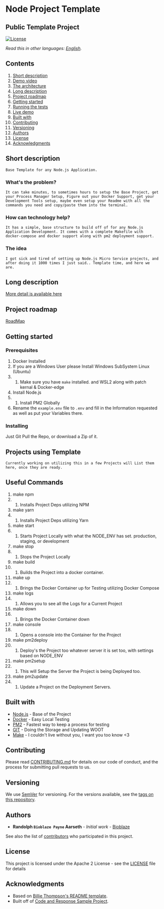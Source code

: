 # Node Project Template
## Public Template Project

[![License](https://img.shields.io/badge/License-Apache2-blue.svg)](https://www.apache.org/licenses/LICENSE-2.0)



*Read this in other languages: [English](README.md).*

## Contents

1. [Short description](#short-description)
1. [Demo video](#demo-video)
1. [The architecture](#the-architecture)
1. [Long description](#long-description)
1. [Project roadmap](#project-roadmap)
1. [Getting started](#getting-started)
1. [Running the tests](#running-the-tests)
1. [Live demo](#live-demo)
1. [Built with](#built-with)
1. [Contributing](#contributing)
1. [Versioning](#versioning)
1. [Authors](#authors)
1. [License](#license)
1. [Acknowledgments](#acknowledgments)

## Short description
    Base Template for any Node.js Application.

### What's the problem?
    It can take minutes, to sometimes hours to setup the Base Project, get your Process Manager Setup, Figure out your Docker Support, get your Development Tools setup, maybe even setup your Readme with all the commands you need and copy/paste them into the terminal.

### How can technology help?
    It has a simple, base structure to build off of for any Node.js Application Development. It comes with a complete Makefile with docker-compose and docker support along with pm2 deployment support.

### The idea
    I got sick and tired of setting up Node.js Micro Service projects, and after doing it 1000 times I just said.. Template time, and here we are.

## Long description

[More detail is available here](DESCRIPTION.md)

## Project roadmap

[RoadMap](ROADMAP.md)

## Getting started

### Prerequisites

1. Docker Installed
2. If you are a Windows User please Install Windows SubSystem Linux (Ubuntu)
2. 1. Make sure you have `make` installed. and WSL2 along with patch kernal & Docker-edge
3. Install Node.js
3. 1. Install PM2 Globally
4. Rename the `example.env` file to `.env` and fill in the Information requested as well as put your Variables there.


### Installing

Just Git Pull the Repo, or download a Zip of it.

## Projects using Template
    Currently working on utilizing this in a few Projects will List them here, once they are ready.

## Useful Commands

1. make npm
1. 1. Installs Project Deps utilizing NPM
2. make yarn
2. 1. Installs Project Deps utilizing Yarn
3. make start
3. 1. Starts Project Locally with what the NODE_ENV has set. production, staging, or development
4. make stop
4. 1. Stops the Project Locally
5. make build
5. 1. Builds the Project into a docker container.
6. make up
6. 1. Brings the Docker Container up for Testing utilizing Docker Compose
7. make logs
7. 1. Allows you to see all the Logs for a Current Project
8. make down
8. 1. Brings the Docker Container down
9. make console
9. 1. Opens a console into the Container for the Project
10. make pm2deploy
10. 1. Deploy's the Project too whatever server it is set too, with settings based on NODE_ENV
11. make pm2setup
11. 1. This will Setup the Server the Project is being Deployed too.
12. make pm2update
12. 1. Update a Project on the Deployment Servers.

## Built with

* [Node.js](https://nodejs.org/en/about/) - Base of the Project
* [Docker](https://www.docker.com/why-docker) - Easy Local Testing
* [PM2](https://pm2.keymetrics.io/docs/usage/pm2-doc-single-page/) - Fastest way to keep a process for testing 
* [GIT](https://git-scm.com/about) - Doing the Storage and Updating WOOT
* [Make](https://www.gnu.org/software/make/manual/make.html) - I couldn't live without you, I want you too know <3

## Contributing

Please read [CONTRIBUTING.md](CONTRIBUTING.md) for details on our code of conduct, and the process for submitting pull requests to us.

## Versioning

We use [SemVer](http://semver.org/) for versioning. For the versions available, see the [tags on this repository](https://github.com/Bioblaze/node-project-template/tags).

## Authors

* **Randolph `Bioblaze Payne` Aarseth** - *Initial work* - [Bioblaze](https://github.com/Bioblaze)

See also the list of [contributors](https://github.com/Bioblaze/node-project-template/graphs/contributors) who participated in this project.

## License

This project is licensed under the Apache 2 License - see the [LICENSE](LICENSE) file for details

## Acknowledgments

* Based on [Billie Thompson's README template](https://gist.github.com/PurpleBooth/109311bb0361f32d87a2).
* Built off of [Code and Response Sample Project](https://github.com/Code-and-Response/Project-Sample).
